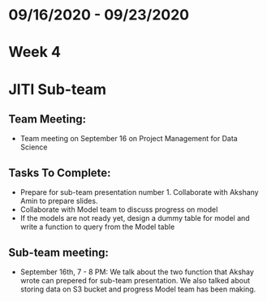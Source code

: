 # 09/16/2020 - 09/23/2020
# Week 4
# JITI Sub-team

## Team Meeting:
  - Team meeting on September 16 on Project Management for Data Science

## Tasks To Complete:
  - Prepare for sub-team presentation number 1. Collaborate with Akshany Amin to prepare slides.
  - Collaborate with Model team to discuss progress on model
  - If the models are not ready yet, design a dummy table for model and write a function to query from the Model table

## Sub-team meeting:
  - September 16th, 7 - 8 PM: We talk about the two function that Akshay wrote can prepered for sub-team presentation.
    We also talked about storing data on S3 bucket and progress Model team has been making.
